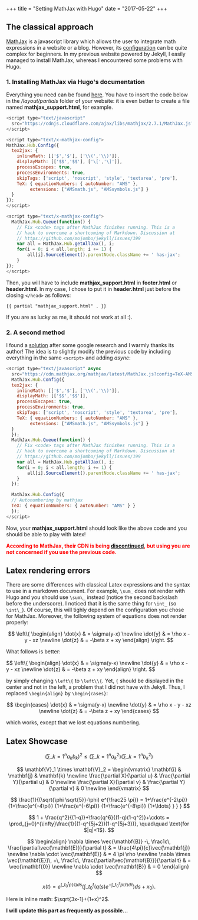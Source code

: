 +++
  title = "Setting MathJax with Hugo"
  date = "2017-05-22"
+++
    
## The classical approach

[MathJax](https://www.mathjax.org) is a javascript library which allows the user to integrate math expressions in a website or a blog. However, its [configuration](http://docs.mathjax.org/en/latest/configuration.html) can be quite complex for beginners. In my previous website powered by Jekyll, I easily managed to install MathJax, whereas I encountered some problems with Hugo. 

### 1. Installing MathJax via Hugo's documentation

Everything you need can be found [here](https://gohugo.io/tutorials/mathjax/). You have to insert the code below in the */layout/partials* folder of your website: it is even better to create a file named **mathjax_support.html**, for example.

```javascript
<script type="text/javascript"
  src="https://cdnjs.cloudflare.com/ajax/libs/mathjax/2.7.1/MathJax.js?config=TeX-AMS-MML_HTMLorMML">
</script>

<script type="text/x-mathjax-config">
MathJax.Hub.Config({
  tex2jax: {
    inlineMath: [['$','$'], ['\\(','\\)']],
    displayMath: [['$$','$$'], ['\[','\]']],
    processEscapes: true,
    processEnvironments: true,
    skipTags: ['script', 'noscript', 'style', 'textarea', 'pre'],
    TeX: { equationNumbers: { autoNumber: "AMS" },
         extensions: ["AMSmath.js", "AMSsymbols.js"] }
  }
});
</script>

<script type="text/x-mathjax-config">
  MathJax.Hub.Queue(function() {
    // Fix <code> tags after MathJax finishes running. This is a
    // hack to overcome a shortcoming of Markdown. Discussion at
    // https://github.com/mojombo/jekyll/issues/199
    var all = MathJax.Hub.getAllJax(), i;
    for(i = 0; i < all.length; i += 1) {
        all[i].SourceElement().parentNode.className += ' has-jax';
    }
});
</script>
```

Then, you will have to include **mathjax_support.html** in **footer.html** or **header.html**. In my case, I chose to put it in **header.html** just before the closing `</head>` as follows:

```
{{ partial "mathjax_support.html" . }}
```

If you are as lucky as me, it should not work at all :). 

### 2. A second method

I found a [solution](https://discuss.gohugo.io/t/solved-mathjax-stopped-working/5946) after some google research and I warmly thanks its author! The idea is to slightly modify the previous code by including everything in the same `<script>` and adding *async*:

```javascript
<script type="text/javascript" async
  src="https://cdn.mathjax.org/mathjax/latest/MathJax.js?config=TeX-AMS-MML_HTMLorMML">
  MathJax.Hub.Config({
  tex2jax: {
    inlineMath: [['$','$'], ['\\(','\\)']],
    displayMath: [['$$','$$']],
    processEscapes: true,
    processEnvironments: true,
    skipTags: ['script', 'noscript', 'style', 'textarea', 'pre'],
    TeX: { equationNumbers: { autoNumber: "AMS" },
         extensions: ["AMSmath.js", "AMSsymbols.js"] }
  }
  });
  MathJax.Hub.Queue(function() {
    // Fix <code> tags after MathJax finishes running. This is a
    // hack to overcome a shortcoming of Markdown. Discussion at
    // https://github.com/mojombo/jekyll/issues/199
    var all = MathJax.Hub.getAllJax(), i;
    for(i = 0; i < all.length; i += 1) {
        all[i].SourceElement().parentNode.className += ' has-jax';
    }
  });

  MathJax.Hub.Config({
  // Autonumbering by mathjax
  TeX: { equationNumbers: { autoNumber: "AMS" } }
  });
</script>
```

Now, your **mathjax_support.html** should look like the above code and you should be able to play with latex!

<span style="color:red">**According to MathJax, their CDN is being [discontinued](https://www.mathjax.org/cdn-shutting-down/), but using you are not concerned if you use the previous code.**</span>

## Latex rendering errors

There are some differences with classical Latex expressions and the syntax to use in a markdown document. For example, `\sum_` does not render with Hugo and you should use `\sum\_` instead (notice the second backslash before the underscore). I noticed that it is the same thing for `\int_` (so `\int\_`). Of course, this will tighly depend on the configuration you chose for MathJax. Moreover, the following system of equations does not render properly:

$$
\left\{
\begin{align}
\dot{x} & = \sigma(y-x) \newline
\dot{y} & = \rho x - y - xz \newline
\dot{z} & = -\beta z + xy
\end{align}
\right.
$$

What follows is better:

$$
\left\\{
\begin{align}
\dot{x} & = \sigma(y-x) \newline
\dot{y} & = \rho x - y - xz \newline
\dot{z} & = -\beta z + xy
\end{align}
\right.
$$

by simply changing `\left\{` to `\left\\{`. Yet, `{` should be displayed in the center and not in the left, a problem that I did not have with Jekyll. Thus, I replaced `\begin{align}` by `\begin{cases}`:

$$
\begin{cases}
\dot{x} & = \sigma(y-x) \newline
\dot{y} & = \rho x - y - xz \newline
\dot{z} & = -\beta z + xy
\end{cases}
$$

which works, except that we lost equations numbering.

## Latex Showcase

$$
\left( \sum\_{k=1}^n a_k b_k \right)^{2} \leq
 \left( \sum\_{k=1}^n a_k^2 \right) \left( \sum\_{k=1}^n b_k^2 \right)
$$

$$
\mathbf{V}_1 \times \mathbf{V}_2 =
   \begin{vmatrix}
    \mathbf{i} & \mathbf{j} & \mathbf{k} \newline
    \frac{\partial X}{\partial u} & \frac{\partial Y}{\partial u} & 0 \newline
    \frac{\partial X}{\partial v} & \frac{\partial Y}{\partial v} & 0 \newline
   \end{vmatrix}
$$

$$
\frac{1}{(\sqrt{\phi \sqrt{5}}-\phi) e^{\frac25 \pi}} =
     1+\frac{e^{-2\pi}} {1+\frac{e^{-4\pi}} {1+\frac{e^{-6\pi}}
      {1+\frac{e^{-8\pi}} {1+\ldots} } } }
$$

$$
1 +  \frac{q^2}{(1-q)}+\frac{q^6}{(1-q)(1-q^2)}+\cdots =
    \prod_{j=0}^{\infty}\frac{1}{(1-q^{5j+2})(1-q^{5j+3})},
     \quad\quad \text{for $|q|<1$}.
$$

$$
\begin{align}
  \nabla \times \vec{\mathbf{B}} -\, \frac1c\, \frac{\partial\vec{\mathbf{E}}}{\partial t} & = \frac{4\pi}{c}\vec{\mathbf{j}} \newline
  \nabla \cdot \vec{\mathbf{E}} & = 4 \pi \rho \newline
  \nabla \times \vec{\mathbf{E}}\, +\, \frac1c\, \frac{\partial\vec{\mathbf{B}}}{\partial t} & = \vec{\mathbf{0}} \newline
  \nabla \cdot \vec{\mathbf{B}} & = 0
\end{align}
$$

$$
\begin{equation} 
x(t) = e^{\int\_{t_0}^tp(s)ds}\Bigg(\int\_{t_0}^t\Big(q(s)e^{-\int\_{t_0}^sp(\tau)d\tau}\Big)ds + x_0\Bigg).
\end{equation}
$$

Here is inline math: $\sqrt{3x-1}+(1+x)^2$.

**I will update this part as frequently as possible...**